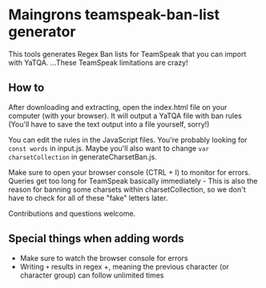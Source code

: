 # Maingrons teamspeak-ban-list generator
This tools generates Regex Ban lists for TeamSpeak that you can import with YaTQA. ...These TeamSpeak limitations are crazy!

## How to
After downloading and extracting, open the index.html file on your computer (with your browser). It will output a YaTQA file with ban rules (You'll have to save the text output into a file yourself, sorry!)

You can edit the rules in the JavaScript files. You're probably looking for `const words` in input.js. Maybe you'll also want to change `var charsetCollection` in generateCharsetBan.js.

Make sure to open your browser console (CTRL + I) to monitor for errors. Queries get too long for TeamSpeak basically immediately - This is also the reason for banning some charsets within charsetCollection, so we don't have to check for all of these "fake" letters later.


Contributions and questions welcome.

## Special things when adding words
- Make sure to watch the browser console for errors
- Writing `+` results in regex +, meaning the previous character (or character group) can follow unlimited times
